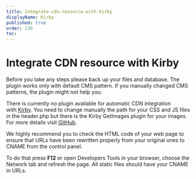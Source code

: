 ```yaml
---
title: integrate-cdn-resource-with-kirby
displayName: Kirby
published: true
order: 130
toc:
---
```

# Integrate CDN resource with Kirby

Before you take any steps please back up your files and database. The plugin works only with default CMS pattern. If you manually changed CMS patterns, the plugin might not help you.

There is currently no plugin available for automatic CDN integration with <a href="http://getkirby.com/" target="_blank">Kirby</a>. You need to change manually the path for your CSS and JS files in the header.php but there is the Kirby GetImages plugin for your images. For more details visit <a href="https://github.com/RobBrazier/kirby-getimage" target="_blank">GitHub</a>.

We highly recommend you to check the HTML code of your web page to ensure that URLs have been rewritten properly from your original ones to CNAME from the control panel.

To do that press **F12** or open Developers Tools in your browser, choose the Network tab and refresh the page. All static files should have your CNAME in URLs.